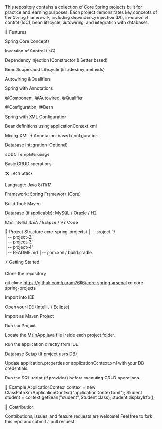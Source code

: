 This repository contains a collection of Core Spring projects built for practice and learning purposes. 
Each project demonstrates key concepts of the Spring Framework, including dependency injection (DI), inversion of control (IoC), bean lifecycle, autowiring, and integration with databases.

🚀 Features

Spring Core Concepts

Inversion of Control (IoC)

Dependency Injection (Constructor & Setter based)

Bean Scopes and Lifecycle (init/destroy methods)

Autowiring & Qualifiers

Spring with Annotations

@Component, @Autowired, @Qualifier

@Configuration, @Bean

Spring with XML Configuration

Bean definitions using applicationContext.xml

Mixing XML + Annotation-based configuration

Database Integration (Optional)

JDBC Template usage

Basic CRUD operations

🛠️ Tech Stack

Language: Java 8/11/17

Framework: Spring Framework (Core)

Build Tool: Maven 

Database (if applicable): MySQL / Oracle / H2

IDE: IntelliJ IDEA / Eclipse / VS Code

📂 Project Structure
core-spring-projects/
│-- project-1/  
│-- project-2/   
│-- project-3/  
│-- project-4/   
│-- README.md
│-- pom.xml / build.gradle

⚡ Getting Started

Clone the repository

git clone https://github.com/param7666/core-spring-arsenal    cd core-spring-projects


Import into IDE

Open your IDE (IntelliJ / Eclipse)

Import as Maven Project

Run the Project

Locate the MainApp.java file inside each project folder.

Run the application directly from IDE.

Database Setup (If project uses DB)

Update application.properties or applicationContext.xml with your DB credentials.

Run the SQL script (if provided) before executing CRUD operations.

📖 Example
ApplicationContext context = new ClassPathXmlApplicationContext("applicationContext.xml");
Student student = context.getBean("student", Student.class);
student.displayInfo();

🤝 Contribution

Contributions, issues, and feature requests are welcome!
Feel free to fork this repo and submit a pull request.
